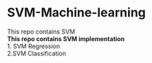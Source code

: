 # SVM-Machine-learning
This repo contains SVM 
<b><br> This repo contains SVM implementation</b><br>1. SVM Regression<br>2.SVM Classification 
